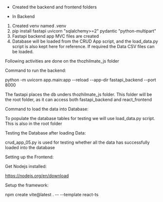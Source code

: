 - Created the backend and frontend folders

- In Backend

1. Created venv named .venv
2. pip install fastapi uvicorn "sqlalchemy>=2" pydantic "python-multipart" 
3. Fastapi backend app MVC files are created
4. Database will be loaded from the CRUD App script, and the load_data.py script is also kept here for reference. If required the Data CSV files can be loaded.

Following activities are done on the thozhilmate_js folder

Command to run the backend:

python -m uvicorn app.main:app --reload --app-dir fastapi_backend --port 8000

The fastapi places the db unders thozhilmate_js folder. This folder will be the 
root folder, as it can access both fastapi_backend and react_frontend

Command to load the data into Database:

To populate the database tables for testing we will use load_data.py script. This is 
also in the root folder

Testing the Database after loading Data:

crud_app_05.py is used for testing whether all the data has successfully loaded into
the database

Setting up the Frontend:

Get Nodejs installed:

https://nodejs.org/en/download

Setup the framework:

npm create vite@latest . -- --template react-ts